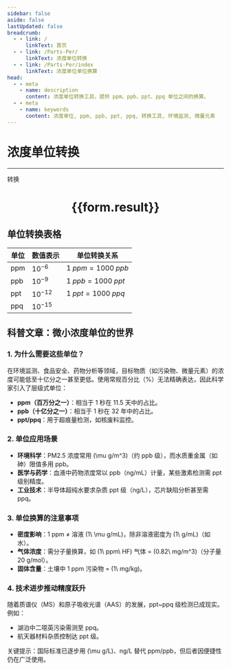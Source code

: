 ```yaml
---
sidebar: false
aside: false
lastUpdated: false
breadcrumb:
  - - link: /
      linkText: 首页
  - - link: /Parts-Per/
      linkText: 浓度单位转换
  - - link: /Parts-Per/index
      linkText: 浓度单位单位换算
head:
  - - meta
    - name: description
      content: 浓度单位转换工具，提供 ppm、ppb、ppt、ppq 单位之间的换算。
  - - meta
    - name: keywords
      content: 浓度单位, ppm, ppb, ppt, ppq, 转换工具, 环境监测, 微量元素
---
```

# 浓度单位转换
---
<script setup>
import { onMounted, reactive, inject ,ref  } from 'vue'
import { NButton,NForm ,NFormItem,NInput,NInputNumber,NSelect,NCard,useMessage ,NGrid ,NGi } from 'naive-ui'
import { defineClientComponent } from 'vitepress'
const convert = inject('convert')
const options =  [
  { label: "百万分比浓度 (ppm)", value: "ppm" }, 
  { label: "十亿分比浓度 (ppb)", value: "ppb" }, 
  { label: "万亿分比浓度 (ppt)", value: "ppt" }, 
  { label: "千万亿分比浓度 (ppq)", value: "ppq" }
];
const formRef = ref(null);
const rules = {
  number:{
    required: true,
    type: 'number',
    trigger: "blur"
  },
  to:{
    required: true,
    trigger: "select"
  },
  from:{
    required: true,
    trigger: "select"
  }
}
const form = reactive({
  number:null,
  to:'',
  from:'',
  result:'',
  title:'面积单位换算',
})
const convertHandler = (e) => {
   e.preventDefault();
  formRef.value?.validate((errors)=>{
    if (!errors) {
      form.result = `${form.number}${form.from} = ${convert(form.number).from(form.from).to(form.to)}${form.to}`
    }
  })
}
</script>

<n-form size="large" :model="form" ref='formRef' :rules="rules">
  <n-form-item label="数值"  path="number">
    <n-input-number size="large" style="width:100%" :min="0" v-model:value="form.number"   placeholder="请输入要转换的数值" />
  </n-form-item>
  <n-form-item label="从" path="from">
    <n-select  size="large" :options="options" v-model:value="form.from" placeholder="请选择原始单位" />
  </n-form-item>
  <n-form-item label="到" path="to">
    <n-select  size="large" :options="options" v-model:value="form.to" placeholder="请选择转换单位" />
  </n-form-item>
  <n-form-item>
    <n-button type="primary" style="width:100%" @click="convertHandler">转换</n-button>
  </n-form-item>
</n-form>
<n-card  embedded :bordered="false" hoverable>
  <div  style="text-align:center">
    <h1>{{form.result}}</h1>
  </div>
</n-card>



## 单位转换表格
| 单位  | 数值表示       | 单位转换关系               |
| --- | ---------- | -------------------- |
| ppm | $10^{-6}$  | $1\ ppm = 1000\ ppb$ |
| ppb | $10^{-9}$  | $1\ ppb = 1000\ ppt$ |
| ppt | $10^{-12}$ | $1\ ppt = 1000\ ppq$ |
| ppq | $10^{-15}$ |                      |




## 科普文章：微小浓度单位的世界

### 1. 为什么需要这些单位？

在环境监测、食品安全、药物分析等领域，目标物质（如污染物、微量元素）的浓度可能低至十亿分之一甚至更低。使用常规百分比（%）无法精确表达，因此科学家引入了层级式单位：

- **ppm（百万分之一）**：相当于 1 秒在 11.5 天中的占比。
- **ppb（十亿分之一）**：相当于 1 秒在 32 年中的占比。
- **ppt/ppq**：用于超痕量检测，如核废料监控。

### 2. 单位应用场景

- **环境科学**：PM2.5 浓度常用 \(\mu g/m^3\)（约 ppb 级），而水质重金属（如砷）限值多用 ppb。
- **医学与药学**：血液中药物浓度常以 ppb（ng/mL）计量，某些激素检测需 ppt 级别精度。
- **工业技术**：半导体超纯水要求杂质 ppt 级（ng/L），芯片缺陷分析甚至需 ppq。

### 3. 单位换算的注意事项

- **密度影响**：1 ppm ≠ 溶液 \(1\ \mu g/mL\)，除非溶液密度为 \(1\ g/mL\)（如水）。
- **气体浓度**：需分子量换算，如 \(1\ ppm\ HF\) 气体 = \(0.82\ mg/m^3\)（分子量 20 g/mol）。
- **固体含量**：土壤中 1 ppm 污染物 = \(1\ mg/kg\)。

### 4. 技术进步推动精度跃升

随着质谱仪（MS）和原子吸收光谱（AAS）的发展，ppt~ppq 级检测已成现实。例如：

- 湖泊中二噁英污染需测至 ppq。
- 航天器材料杂质控制达 ppt 级。

关键提示：国际标准已逐步用 \(\mu g/L\)、ng/L 替代 ppm/ppb，但后者因便捷性仍在广泛使用。

